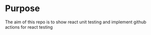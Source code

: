 # Purpose
The aim of this repo is to show react unit testing and implement github actions for react testing